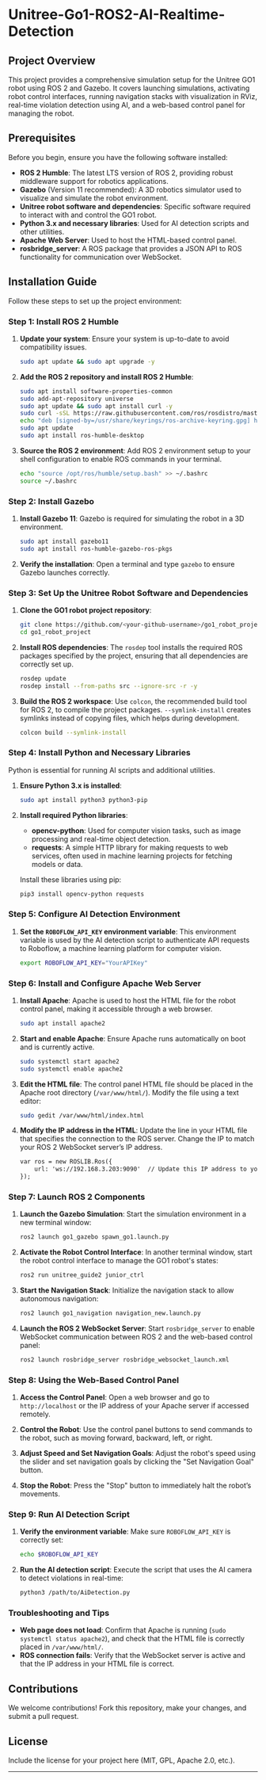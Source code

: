 # Unitree-Go1-ROS2-AI-Realtime-Detection

## Project Overview

This project provides a comprehensive simulation setup for the Unitree GO1 robot using ROS 2 and Gazebo. It covers launching simulations, activating robot control interfaces, running navigation stacks with visualization in RViz, real-time violation detection using AI, and a web-based control panel for managing the robot.

## Prerequisites

Before you begin, ensure you have the following software installed:

- **ROS 2 Humble**: The latest LTS version of ROS 2, providing robust middleware support for robotics applications.
- **Gazebo** (Version 11 recommended): A 3D robotics simulator used to visualize and simulate the robot environment.
- **Unitree robot software and dependencies**: Specific software required to interact with and control the GO1 robot.
- **Python 3.x and necessary libraries**: Used for AI detection scripts and other utilities.
- **Apache Web Server**: Used to host the HTML-based control panel.
- **rosbridge_server**: A ROS package that provides a JSON API to ROS functionality for communication over WebSocket.

## Installation Guide

Follow these steps to set up the project environment:

### Step 1: Install ROS 2 Humble

1. **Update your system**:
   Ensure your system is up-to-date to avoid compatibility issues.
   ```bash
   sudo apt update && sudo apt upgrade -y
   ```

2. **Add the ROS 2 repository and install ROS 2 Humble**:
   ```bash
   sudo apt install software-properties-common
   sudo add-apt-repository universe
   sudo apt update && sudo apt install curl -y
   sudo curl -sSL https://raw.githubusercontent.com/ros/rosdistro/master/ros.key -o /usr/share/keyrings/ros-archive-keyring.gpg
   echo "deb [signed-by=/usr/share/keyrings/ros-archive-keyring.gpg] http://packages.ros.org/ros2/ubuntu $(lsb_release -cs) main" | sudo tee /etc/apt/sources.list.d/ros2.list > /dev/null
   sudo apt update
   sudo apt install ros-humble-desktop
   ```

3. **Source the ROS 2 environment**:
   Add ROS 2 environment setup to your shell configuration to enable ROS commands in your terminal.
   ```bash
   echo "source /opt/ros/humble/setup.bash" >> ~/.bashrc
   source ~/.bashrc
   ```

### Step 2: Install Gazebo

1. **Install Gazebo 11**:
   Gazebo is required for simulating the robot in a 3D environment.
   ```bash
   sudo apt install gazebo11
   sudo apt install ros-humble-gazebo-ros-pkgs
   ```

2. **Verify the installation**:
   Open a terminal and type `gazebo` to ensure Gazebo launches correctly.

### Step 3: Set Up the Unitree Robot Software and Dependencies

1. **Clone the GO1 robot project repository**:
   ```bash
   git clone https://github.com/<your-github-username>/go1_robot_project.git
   cd go1_robot_project
   ```

2. **Install ROS dependencies**:
   The `rosdep` tool installs the required ROS packages specified by the project, ensuring that all dependencies are correctly set up.
   ```bash
   rosdep update
   rosdep install --from-paths src --ignore-src -r -y
   ```

3. **Build the ROS 2 workspace**:
   Use `colcon`, the recommended build tool for ROS 2, to compile the project packages. `--symlink-install` creates symlinks instead of copying files, which helps during development.
   ```bash
   colcon build --symlink-install
   ```

### Step 4: Install Python and Necessary Libraries

Python is essential for running AI scripts and additional utilities.

1. **Ensure Python 3.x is installed**:
   ```bash
   sudo apt install python3 python3-pip
   ```

2. **Install required Python libraries**:
   - **opencv-python**: Used for computer vision tasks, such as image processing and real-time object detection.
   - **requests**: A simple HTTP library for making requests to web services, often used in machine learning projects for fetching models or data.
   
   Install these libraries using pip:
   ```bash
   pip3 install opencv-python requests
   ```

### Step 5: Configure AI Detection Environment

1. **Set the `ROBOFLOW_API_KEY` environment variable**:
   This environment variable is used by the AI detection script to authenticate API requests to Roboflow, a machine learning platform for computer vision.
   ```bash
   export ROBOFLOW_API_KEY="YourAPIKey"
   ```

### Step 6: Install and Configure Apache Web Server

1. **Install Apache**:
   Apache is used to host the HTML file for the robot control panel, making it accessible through a web browser.
   ```bash
   sudo apt install apache2
   ```

2. **Start and enable Apache**:
   Ensure Apache runs automatically on boot and is currently active.
   ```bash
   sudo systemctl start apache2
   sudo systemctl enable apache2
   ```

3. **Edit the HTML file**:
   The control panel HTML file should be placed in the Apache root directory (`/var/www/html/`). Modify the file using a text editor:
   ```bash
   sudo gedit /var/www/html/index.html
   ```

4. **Modify the IP address in the HTML**:
   Update the line in your HTML file that specifies the connection to the ROS server. Change the IP to match your ROS 2 WebSocket server’s IP address.
   ```html
   var ros = new ROSLIB.Ros({
       url: 'ws://192.168.3.203:9090'  // Update this IP address to your ROS 2 server's IP address
   });
   ```

### Step 7: Launch ROS 2 Components

1. **Launch the Gazebo Simulation**:
   Start the simulation environment in a new terminal window:
   ```bash
   ros2 launch go1_gazebo spawn_go1.launch.py
   ```

2. **Activate the Robot Control Interface**:
   In another terminal window, start the robot control interface to manage the GO1 robot's states:
   ```bash
   ros2 run unitree_guide2 junior_ctrl
   ```

3. **Start the Navigation Stack**:
   Initialize the navigation stack to allow autonomous navigation:
   ```bash
   ros2 launch go1_navigation navigation_new.launch.py
   ```

4. **Launch the ROS 2 WebSocket Server**:
   Start `rosbridge_server` to enable WebSocket communication between ROS 2 and the web-based control panel:
   ```bash
   ros2 launch rosbridge_server rosbridge_websocket_launch.xml
   ```

### Step 8: Using the Web-Based Control Panel

1. **Access the Control Panel**:
   Open a web browser and go to `http://localhost` or the IP address of your Apache server if accessed remotely.

2. **Control the Robot**:
   Use the control panel buttons to send commands to the robot, such as moving forward, backward, left, or right.

3. **Adjust Speed and Set Navigation Goals**:
   Adjust the robot's speed using the slider and set navigation goals by clicking the "Set Navigation Goal" button.

4. **Stop the Robot**:
   Press the "Stop" button to immediately halt the robot’s movements.

### Step 9: Run AI Detection Script

1. **Verify the environment variable**:
   Make sure `ROBOFLOW_API_KEY` is correctly set:
   ```bash
   echo $ROBOFLOW_API_KEY
   ```

2. **Run the AI detection script**:
   Execute the script that uses the AI camera to detect violations in real-time:
   ```bash
   python3 /path/to/AiDetection.py
   ```

### Troubleshooting and Tips

- **Web page does not load**: Confirm that Apache is running (`sudo systemctl status apache2`), and check that the HTML file is correctly placed in `/var/www/html/`.
- **ROS connection fails**: Verify that the WebSocket server is active and that the IP address in your HTML file is correct.

## Contributions

We welcome contributions! Fork this repository, make your changes, and submit a pull request.

## License

Include the license for your project here (MIT, GPL, Apache 2.0, etc.).

---
